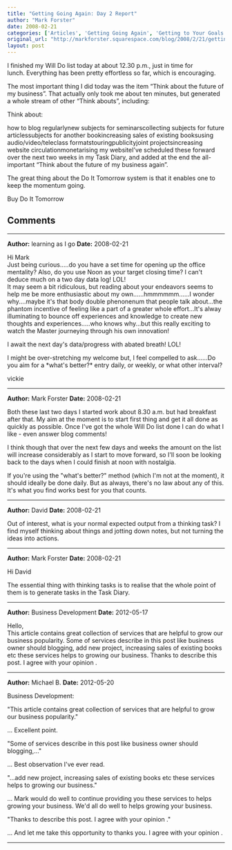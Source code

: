 ```yaml
---
title: "Getting Going Again: Day 2 Report"
author: "Mark Forster"
date: 2008-02-21
categories: ['Articles', 'Getting Going Again', 'Getting to Your Goals', 'Productivity']
original_url: "http://markforster.squarespace.com/blog/2008/2/21/getting-going-again-day-2-report.html"
layout: post
---
```


I finished my Will Do list today at about 12.30 p.m., just in time for lunch. Everything has been pretty effortless so far, which is encouraging.

The most important thing I did today was the item “Think about the future of my business”. That actually only took me about ten minutes, but generated a whole stream of other “Think abouts”, including:

Think about:

how to blog regularlynew subjects for seminarscollecting subjects for future articlessubjects for another bookincreasing sales of existing booksusing audio/video/teleclass formatstouringpublicityjoint projectsincreasing website circulationmonetarising my websiteI’ve scheduled these forward over the next two weeks in my Task Diary, and added at the end the all-important “Think about the future of my business again”.

The great thing about the Do It Tomorrow system is that it enables one to keep the momentum going.

Buy Do It Tomorrow


## Comments

---

**Author:** learning as I go
**Date:** 2008-02-21

Hi Mark  
Just being curious.....do you have a set time for opening up the office mentality? Also, do you use Noon as your target closing time? I can't deduce much on a two day data log! LOL!  
It may seem a bit ridiculous, but reading about your endeavors seems to help me be more enthusiastic about my own......hmmmmmm......I wonder why....maybe it's that body double phenonenum that people talk about...the phantom incentive of feeling like a part of a greater whole effort...It's alway illuminating to bounce off experiences and knowledge to create new thoughts and experiences.....who knows why...but this really exciting to watch the Master journeying through his own innovation!  
  
I await the next day's data/progress with abated breath! LOL!  
  
I might be over-stretching my welcome but, I feel compelled to ask......Do you aim for a \*what's better?\* entry daily, or weekly, or what other interval?  
  
vickie

---

**Author:** Mark Forster
**Date:** 2008-02-21

Both these last two days I started work about 8.30 a.m. but had breakfast after that. My aim at the moment is to start first thing and get it all done as quickly as possible. Once I've got the whole Will Do list done I can do what I like - even answer blog comments!  
  
I think though that over the next few days and weeks the amount on the list will increase considerably as I start to move forward, so I'll soon be looking back to the days when I could finish at noon with nostalgia.  
  
If you're using the "what's better?" method (which I'm not at the moment), it should ideally be done daily. But as always, there's no law about any of this. It's what you find works best for you that counts.

---

**Author:** David
**Date:** 2008-02-21

Out of interest, what is your normal expected output from a thinking task? I find myself thinking about things and jotting down notes, but not turning the ideas into actions.

---

**Author:** Mark Forster
**Date:** 2008-02-21

Hi David  
  
The essential thing with thinking tasks is to realise that the whole point of them is to generate tasks in the Task Diary.

---

**Author:** Business Development
**Date:** 2012-05-17

Hello,   
 This article contains great collection of services that are helpful to grow our business popularity. Some of services describe in this post like business owner should blogging, add new project, increasing sales of existing books etc these services helps to growing our business. Thanks to describe this post. I agree with your opinion .

---

**Author:** Michael B.
**Date:** 2012-05-20

Business Development:  
  
  
  
"This article contains great collection of services that are helpful to grow our business popularity."  
  
... Excellent point.  
  
  
  
"Some of services describe in this post like business owner should blogging,..."  
  
... Best observation I've ever read.  
  
  
  
"...add new project, increasing sales of existing books etc these services helps to growing our business."  
  
... Mark would do well to continue providing you these services to helps growing your business. We'd all do well to helps growing your business.  
  
  
  
"Thanks to describe this post. I agree with your opinion ."  
  
... And let me take this opportunity to thanks you. I agree with your opinion .

---
